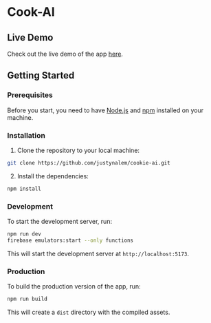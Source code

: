 # Cook-AI

## Live Demo

Check out the live demo of the app [here](https://cook-ai.netlify.app).

## Getting Started

### Prerequisites

Before you start, you need to have [Node.js](https://nodejs.org/) and [npm](https://www.npmjs.com/) installed on your machine.

### Installation

1. Clone the repository to your local machine:

```sh
git clone https://github.com/justynalem/cookie-ai.git
```

2. Install the dependencies:

```sh
npm install
```

### Development

To start the development server, run:

```sh
npm run dev
firebase emulators:start --only functions
```

This will start the development server at `http://localhost:5173`.

### Production

To build the production version of the app, run:

```sh
npm run build
```

This will create a `dist` directory with the compiled assets.
